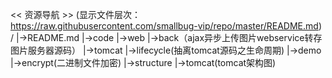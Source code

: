 << 资源导航 >>
(显示文件层次：https://raw.githubusercontent.com/smallbug-vip/repo/master/README.md)
/
 |->README.md
 |->code
      |->web
          |->back（ajax异步上传图片webservice转存图片服务器源码）
      |->tomcat
          |->lifecycle(抽离tomcat源码之生命周期)
      |->demo
          |->encrypt(二进制文件加密)
 |->structure
      |->tomcat(tomcat架构图)

